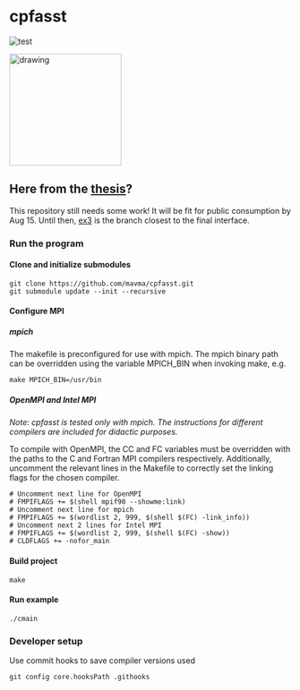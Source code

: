 # cpfasst

![test](https://github.com/mavma/cpfasst/workflows/cpfasst_test/badge.svg?branch=master)

<img src="https://user-images.githubusercontent.com/33549598/87848455-05e03d00-c8e1-11ea-95f7-12b886fd2fcd.jpg" alt="drawing" width="200"/>

## Here from the [thesis](https://github.com/mavma/cpfasst-thesis)?

This repository still needs some work! It will be fit for public consumption by Aug 15. Until then, [ex3](https://github.com/mavma/cpfasst/tree/ex3) is the branch closest to the final interface.



### Run the program

#### Clone and initialize submodules
```
git clone https://github.com/mavma/cpfasst.git
git submodule update --init --recursive
```

#### Configure MPI

##### mpich
The makefile is preconfigured for use with mpich. The mpich binary path can be overridden using the variable MPICH_BIN when invoking make, e.g.
```
make MPICH_BIN=/usr/bin 
```

##### OpenMPI and Intel MPI
_Note: cpfasst is tested only with mpich. The instructions for different compilers are included for didactic purposes._

To compile with OpenMPI, the CC and FC variables must be overridden with the paths to the C and Fortran MPI compilers respectively. Additionally, uncomment the relevant lines in the Makefile to correctly set the linking flags for the chosen compiler. 
```
# Uncomment next line for OpenMPI
# FMPIFLAGS += $(shell mpif90 --showme:link)
# Uncomment next line for mpich
# FMPIFLAGS += $(wordlist 2, 999, $(shell $(FC) -link_info))
# Uncomment next 2 lines for Intel MPI
# FMPIFLAGS += $(wordlist 2, 999, $(shell $(FC) -show))
# CLDFLAGS += -nofor_main
```

#### Build project
```
make
```

#### Run example
```
./cmain
```

### Developer setup

Use commit hooks to save compiler versions used
```
git config core.hooksPath .githooks
```
